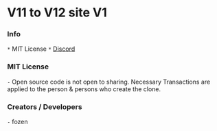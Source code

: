 # V11 to V12 site V1
### Info
`*` MIT License
`*` [Discord](https://discord.gg/DWRkjzCxxe)



### MIT License
`-` Open source code is not open to sharing. Necessary Transactions are applied to the person & persons who create the clone.



### Creators / Developers
`-` fozen

